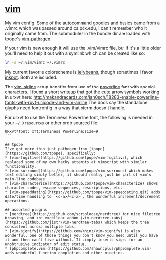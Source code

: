 # [vim](http://vim.org)
My vim config. Some of the autocommand goodies and basics came from a .vimrc which was passed around cs.pdx.edu, I
can't remember who it originally came from. The submodules in the bundle dir are loaded with tpope's [vim-pathogen](https://github.com/tpope/vim-pathogen).

If your vim is new enough it will use the .vim/vimrc file, but if it's a little older you'll need to help it out with a symlink which can be created like so:

```bash
ln -s ~/.vim/vimrc ~/.vimrc
```

My current favorite colorscheme is [jellybeans](https://github.com/nanotech/jellybeans.vim), though sometimes I favor [inkpot](https://github.com/ciaranm/inkpot). Both are included.

The [vim-airline](https://github.com/bling/vim-airline) setup benefits from use of the [powerline](https://github.com/Lokaltog/powerline) font with special characters.
I found a short writeup that got the cute arrow symbols working in urxvt here: http://makandracards.com/jan0sch/18283-enable-powerline-fonts-with-rxvt-unicode-and-vim-airline
The docs say the standalone glyphs need fontconfig in a way that xterm doesn't handle.

For urxvt to use the Terminess Powerline font, the following is needed in your `~/.Xresources` or other xrdb sourced file:

````
URxvt*font: xft:Terminess Powerline:size=9
```

## tpope
I've got more than just pathogen from [tpope](https://github.com/tpope), specifically:
* [vim-fugitive](https://github.com/tpope/vim-fugitive), which replaced some of my own hacky attempts at vimscript with similar functionality.
* [vim-surround](https://github.com/tpope/vim-surround) which makes text editing simply better, it should really just be part of vim's main-line codebase.
* [vim-characterize](https://github.com/tpope/vim-characterize) shows character codes, escape sequences, descriptions, etc.
* [vim-speeddating](https://github.com/tpope/vim-speeddating.git) adds date/time handling to `<c-a>/<c-x>`, the wonderful increment/decrement operations.

## assorted plugins
* [nerdtree](https://github.com/scrooloose/nerdtree) for nice filetree browsing, and the excellent addon [vim-nerdtree-tabs](https://github.com/jistr/vim-nerdtree-tabs) which keeps the tree consistent across multiple tabs.
* [vim-signify](https://github.com/mhinz/vim-signify) is also wonderful, one of those things you don't know you need until you have it and then can't live without. It simply inserts signs for an unobtrusive indicator of edit status.
* [phpcomplete.vim](https://github.com/shawncplus/phpcomplete.vim) adds wonderful function completion and other niceties.

